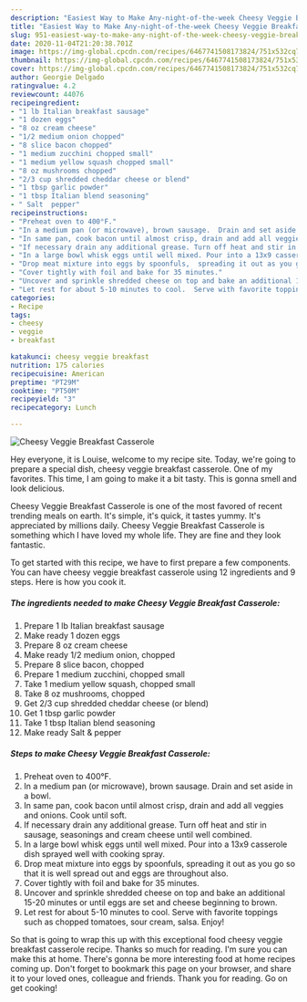 ```yaml
---
description: "Easiest Way to Make Any-night-of-the-week Cheesy Veggie Breakfast Casserole"
title: "Easiest Way to Make Any-night-of-the-week Cheesy Veggie Breakfast Casserole"
slug: 951-easiest-way-to-make-any-night-of-the-week-cheesy-veggie-breakfast-casserole
date: 2020-11-04T21:20:38.701Z
image: https://img-global.cpcdn.com/recipes/6467741508173824/751x532cq70/cheesy-veggie-breakfast-casserole-recipe-main-photo.jpg
thumbnail: https://img-global.cpcdn.com/recipes/6467741508173824/751x532cq70/cheesy-veggie-breakfast-casserole-recipe-main-photo.jpg
cover: https://img-global.cpcdn.com/recipes/6467741508173824/751x532cq70/cheesy-veggie-breakfast-casserole-recipe-main-photo.jpg
author: Georgie Delgado
ratingvalue: 4.2
reviewcount: 44076
recipeingredient:
- "1 lb Italian breakfast sausage"
- "1 dozen eggs"
- "8 oz cream cheese"
- "1/2 medium onion chopped"
- "8 slice bacon chopped"
- "1 medium zucchini chopped small"
- "1 medium yellow squash chopped small"
- "8 oz mushrooms chopped"
- "2/3 cup shredded cheddar cheese or blend"
- "1 tbsp garlic powder"
- "1 tbsp Italian blend seasoning"
- " Salt  pepper"
recipeinstructions:
- "Preheat oven to 400°F."
- "In a medium pan (or microwave), brown sausage.  Drain and set aside in a bowl."
- "In same pan, cook bacon until almost crisp, drain and add all veggies and onions.  Cook until soft."
- "If necessary drain any additional grease. Turn off heat and stir in sausage, seasonings and cream cheese until well combined."
- "In a large bowl whisk eggs until well mixed. Pour into a 13x9 casserole dish sprayed well with cooking spray."
- "Drop meat mixture into eggs by spoonfuls,  spreading it out as you go so that it is well spread out and eggs are throughout also."
- "Cover tightly with foil and bake for 35 minutes."
- "Uncover and sprinkle shredded cheese on top and bake an additional 15-20 minutes or until eggs are set and cheese beginning to brown."
- "Let rest for about 5-10 minutes to cool.  Serve with favorite toppings such as chopped tomatoes,  sour cream, salsa.  Enjoy!"
categories:
- Recipe
tags:
- cheesy
- veggie
- breakfast

katakunci: cheesy veggie breakfast 
nutrition: 175 calories
recipecuisine: American
preptime: "PT29M"
cooktime: "PT50M"
recipeyield: "3"
recipecategory: Lunch

---
```



![Cheesy Veggie Breakfast Casserole](https://img-global.cpcdn.com/recipes/6467741508173824/751x532cq70/cheesy-veggie-breakfast-casserole-recipe-main-photo.jpg)

Hey everyone, it is Louise, welcome to my recipe site. Today, we're going to prepare a special dish, cheesy veggie breakfast casserole. One of my favorites. This time, I am going to make it a bit tasty. This is gonna smell and look delicious.

Cheesy Veggie Breakfast Casserole is one of the most favored of recent trending meals on earth. It's simple, it's quick, it tastes yummy. It's appreciated by millions daily. Cheesy Veggie Breakfast Casserole is something which I have loved my whole life. They are fine and they look fantastic.




To get started with this recipe, we have to first prepare a few components. You can have cheesy veggie breakfast casserole using 12 ingredients and 9 steps. Here is how you cook it.

<!--inarticleads1-->

##### The ingredients needed to make Cheesy Veggie Breakfast Casserole:

1. Prepare 1 lb Italian breakfast sausage
1. Make ready 1 dozen eggs
1. Prepare 8 oz cream cheese
1. Make ready 1/2 medium onion, chopped
1. Prepare 8 slice bacon, chopped
1. Prepare 1 medium zucchini, chopped small
1. Take 1 medium yellow squash, chopped small
1. Take 8 oz mushrooms, chopped
1. Get 2/3 cup shredded cheddar cheese (or blend)
1. Get 1 tbsp garlic powder
1. Take 1 tbsp Italian blend seasoning
1. Make ready  Salt &amp; pepper




<!--inarticleads2-->

##### Steps to make Cheesy Veggie Breakfast Casserole:

1. Preheat oven to 400°F.
1. In a medium pan (or microwave), brown sausage.  Drain and set aside in a bowl.
1. In same pan, cook bacon until almost crisp, drain and add all veggies and onions.  Cook until soft.
1. If necessary drain any additional grease. Turn off heat and stir in sausage, seasonings and cream cheese until well combined.
1. In a large bowl whisk eggs until well mixed. Pour into a 13x9 casserole dish sprayed well with cooking spray.
1. Drop meat mixture into eggs by spoonfuls,  spreading it out as you go so that it is well spread out and eggs are throughout also.
1. Cover tightly with foil and bake for 35 minutes.
1. Uncover and sprinkle shredded cheese on top and bake an additional 15-20 minutes or until eggs are set and cheese beginning to brown.
1. Let rest for about 5-10 minutes to cool.  Serve with favorite toppings such as chopped tomatoes,  sour cream, salsa.  Enjoy!




So that is going to wrap this up with this exceptional food cheesy veggie breakfast casserole recipe. Thanks so much for reading. I'm sure you can make this at home. There's gonna be more interesting food at home recipes coming up. Don't forget to bookmark this page on your browser, and share it to your loved ones, colleague and friends. Thank you for reading. Go on get cooking!
